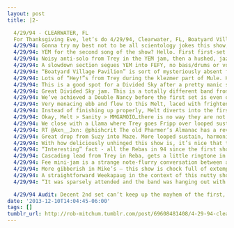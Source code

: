 ```yaml
---
layout: post
title: |2-

  4/29/94 - CLEARWATER, FL
  For Thanksgiving Eve, let’s do 4/29/94, Clearwater, FL, Boatyard Village Pavilion. Will they be operating thetans or suppressive persons?
  4/29/94: Gonna try my best not to be all scientology jokes this show, but a Halley’s Comet opener has to be intentional, right?
  4/29/94: YEM for the second song of the show? Hello. First first-set YEM of my project, not counting festie one-setters.
  4/29/94: Noisy anti-solo from Trey in the YEM jam, then a hushed, jazzy section, then dark power chords with high-pitched nonsense vox. Rad.
  4/29/94: A slowdown section segues YEM into FEFY, no bass/drums or vocal jam. Weird start to this show, dig it.
  4/29/94: “Boatyard Village Pavilion” is sort of mysteriously absent from the internet. Closest I could find is this: …http://quasi-interestingparaphernaliainc.blogspot.com/2010/04/so-what-heck-happened-to-boatyard.html …
  4/29/94: Lots of “Hey!”s from Trey during the klezmer part of Mule. How did they know I’d get to this show on the first day of Hanukkah?
  4/29/94: This is a good spot for a Divided Sky after a pretty manic start to the show. Slow down, smooth out the emotions.
  4/29/94: Great Divided Sky jam. This is a totally different band from the last show, maybe thanks to 220 miles of travel vs. 600.
  4/29/94: We’ve achieved a Double Nancy before the first set is even over. Fish on washboard…no vacuum since 4/22?
  4/29/94: Very menacing ebb and flow to this Melt, laced with frightening “Yeehaw!”s from the band. + “Ice Ice Baby”/“Under Pressure” jam.
  4/29/94: Instead of finishing up properly, Melt diverts into the first Sanity in 201 shows! Last played 5/17/92.
  4/29/94: Okay, Melt > Sanity > MMGAMOIO…there is no way they are not intentionally trolling scientologists here.
  4/29/94: We close with a Llama where Trey goes Fripp over looped sustain. What a great show! Wait, there’s another whole set?
  4/29/94: RT @Axn__Jxn: @phishcrit The old Pharmer’s Almanac has a review that says the band took a boat ride during setbreak.
  4/29/94: Great drop from Suzy into Maze. More looped sustain, harmonics from Mike, extra helpings of foreboding dread.
  4/29/94: With how deliciously unhinged this show is, it’s nice that they found room for both FEFY and If I Could. Phish cares about us.
  4/29/94: “Interesting” fact - all the Rebas in 94 since the first show have come in the second set.
  4/29/94: Cascading lead from Trey in Reba, gets a little ringtone in spots, but finishes strong. Simpsons signal doesn’t find much purchase.
  4/29/94: Fee mini-jam is a strange note-flurry conversation between all four members, with a quick Mule tease.
  4/29/94: More gibberish in Mike’s — this show is chock full of extemporaneous vocals. Beautiful descending chord progression in the 2nd jam.
  4/29/94: A straightforward Weekapaug in the context of this nutty show. Oh, and there’s the vacuum for I Wanna Be Like You - I jinxed it.
  4/29/94: “It was sparsely attended and the band was hanging out with fans and friends at a barbecue near the venue” - http://phish.com

  4/29/94 Audit: Decent 2nd set can’t keep up the mayhem of the first, but that’s OK. A crazy show that occasionally goes clear.
date: '2013-12-10T14:04:45-06:00'
tags: []
tumblr_url: http://rob-mitchum.tumblr.com/post/69608481408/4-29-94-clearwater-fl-for-thanksgiving-eve
---
```

